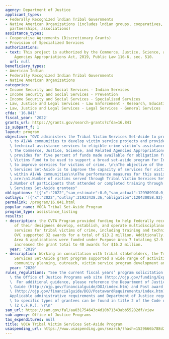 ```yaml
---
agency: Department of Justice
applicant_types:
- Federally Recognized lndian Tribal Governments
- Native American Organizations (includes lndian groups, cooperatives, corporations,
  partnerships, associations)
assistance_types:
- Cooperative Agreements (Discretionary Grants)
- Provision of Specialized Services
authorizations:
- text: This project is authorized by the Commerce, Justice, Science, and Related
    Agencies Appropriations Act, 2019, Public Law 116-6, sec. 510.
  url: null
beneficiary_types:
- American Indian
- Federally Recognized Indian Tribal Governments
- Native American Organizations
categories:
- Income Security and Social Services - Indian Services
- Income Security and Social Services - Prevention
- Income Security and Social Services - Specialized Services
- Law, Justice and Legal Services - Law Enforcement - Research, Education, Training
- Law, Justice and Legal Services - Legal Services - General Services
cfda: '16.841'
fiscal_year: '2022'
grants_url: https://grants.gov/search-grants?cfda=16.841
is_subpart_f: 1
layout: program
objective: "OVC administers the Tribal Victim Services Set-Aside to provide support\
  \ to AI/AN communities to develop victim service projects and provide training and\
  \ technical assistance services to eligible crime victim’s assistance programs.\
  \ The Commerce, Justice, Science, and Related Agencies Appropriations Act, 2019,\
  \ provides for five percent of funds made available for obligation from the Crime\
  \ Victims Fund to be used to support a broad set-aside program for Indian tribes\
  \ to improve services for victims of crime. \n\nThe objective of the Tribal Victim\
  \ Services Set-Aside is to improve the capacity of services for victims of crime\
  \ within AI/AN communities\n\nThe performance measures for this assistance listing\
  \ are:\n1.Number of victims served through Tribal Victim Services Set-Aside grantees\n\
  2.Number of participants that attended or completed training through Tribal Victim\
  \ Services Set-Aside grantees"
obligations: '[{"x":"2022","sam_estimate":0.0,"sam_actual":129989910.0,"usa_spending_actual":120893839.0},{"x":"2023","sam_estimate":95000000.0,"sam_actual":0.0,"usa_spending_actual":77266356.94},{"x":"2024","sam_estimate":95000000.0,"sam_actual":0.0,"usa_spending_actual":-4645780.82}]'
outlays: '[{"x":"2022","outlay":21923438.36,"obligation":120430058.82},{"x":"2023","outlay":4873130.79,"obligation":78978382.0},{"x":"2024","outlay":0.0,"obligation":0.0}]'
permalink: /program/16.841.html
popular_name: VOCA Tribal Set-Aside Program
program_type: assistance_listing
results:
- description: the CVTA Program provided funding to help federally recognized tribes
    of their designees develop, establish, and operate multidisciplinary trauma informed
    services for tribal victims of crime, including training and technical assistance.
    OVC supported 32 awards for a total of $13.2 million. Additionally, eight Purpose
    Area 6 applications were funded under Purpose Area 7 totaling $2.9 million. This
    increased the grant total to 40 awards for $16.2 million.
  year: '2019'
- description: Working in consultation with tribal stakeholders, the Tribal Victim
    Services Set-Aside grant program supported a wide range of activities including
    community planning, outreach, victim service program development and implementation.
  year: '2020'
rules_regulations: "See the current fiscal years’ program solicitation available at\
  \ the Office of Justice Programs web site (http://ojp.gov/funding/Explore/CurrentFundingOpportunities.htm.\
  \  For additional guidance, please reference the Department of Justice Grants Financial\
  \ Guide (http://ojp.gov/financialguide/DOJ/index.htm) and Post award Instructions\
  \ (http://ojp.gov/financialguide/DOJ/PostawardRequirements/index.htm).  \r\n\r\n\
  Applicable administrative requirements and Department of Justice regulations applicable\
  \ to specific types of grantees can be found in title 2 of the Code of Federal Regulations\
  \ (2 C.F.R.). \r\n"
sam_url: https://sam.gov/fal/aa031754643c4d10b71343abb55282df/view
sub-agency: Office of Justice Programs
tax_expenditures: null
title: VOCA Tribal Victim Services Set-Aside Program
usaspending_url: https://www.usaspending.gov/search/?hash=1529666b788d27323dab3012cade006b
---
```

